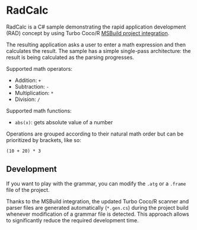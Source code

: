 # RadCalc

RadCalc is a C# sample demonstrating the rapid application development (RAD) concept by using Turbo Coco/R [MSBuild project integration](https://github.com/gapotchenko/Turbo-CocoR/tree/main/Source/Integration/MSBuild).

The resulting application asks a user to enter a math expression and then calculates the result.
The sample has a simple single-pass architecture: the result is being calculated as the parsing progresses.

Supported math operators:

- Addition: `+`
- Subtraction: `-`
- Multiplication: `*`
- Division: `/`

Supported math functions:

- `abs(x)`: gets absolute value of a number

Operations are grouped according to their natural math order but can be prioritized by brackets, like so:

```
(10 + 20) * 3
```

## Development

If you want to play with the grammar, you can modify the `.atg` or a `.frame` file of the project.

Thanks to the MSBuild integration, the updated Turbo Coco/R scanner and parser files are generated automatically (`*.gen.cs`) during the project build whenever modification of a grammar file is detected.
This approach allows to significantly reduce the required development time.
